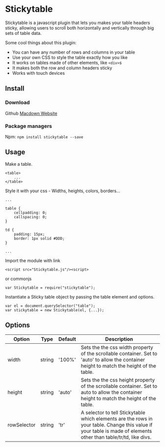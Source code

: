 # Stickytable

Stickytable is a javascript plugin that lets you makes your table headers sticky, allowing users to scroll both horizontally and vertically through big sets of table data.

Some cool things about this plugin:

* You can have any number of rows and columns in your table
* Use your own CSS to style the table exactly how you like
* It works on tables made of other elements, like `<div>`s
* It makes both the row and column headers sticky
* Works with touch devices


## Install

### Download

Github [Macdown Website](http://macdown.uranusjr.com "Title")  

### Package managers

Npm: `npm install stickytable --save`


## Usage

Make a table.

	<table>
		...	
	</table>

	
Style it with your css - Widths, heights, colors, borders...

	...
	
	table {
		cellpadding: 0;
		callspacing: 0;
	}
	
	td {
		padding: 15px;
		border: 1px solid #DDD;
	}

	...

Import the module with link
	
	<script src="Stickytable.js"/><script>
	
or commonjs

	var Stickytable = require("stickytable");	
	
Instantiate a Sticky table object by passing the table element and options.

	var el = document.querySelector("table");
	var stickytable = new Stickytable(el, {...});


## Options

Option        | Type          | Default      | Description
------------- | ------------- | ------------ | -----------             
width | string | '100%' | Sets the the css width property of the scrollable container. Set to 'auto' to allow the container height to match the height of the table.
height | string | 'auto' | Sets the the css height property of the scrollable container. Set to auto to allow the container height to match the height of the table.
rowSelector | string | 'tr' | A selector to tell Stickytable which elements are the rows in your table. Change this value if your table is made of elements other than table/tr/td, like divs.

